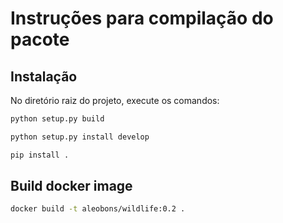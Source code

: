 # Instruções para compilação do pacote

## Instalação

No diretório raiz do projeto, execute os comandos:

```bash	
python setup.py build
```	

```bash
python setup.py install develop

```

```bash
pip install . 

```

## Build docker image

```bash
docker build -t aleobons/wildlife:0.2 .
```